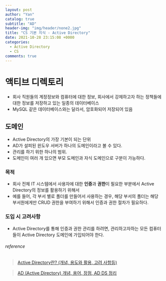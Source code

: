 ```yaml
---
layout: post
author: "Yan"
catalog: true
subtitle: "AD"
header-img: "img/header/none2.jpg"
title: "CS 기본 지식 - Active Directory"
date: 2021-10-28 23:15:08 +0000
categories:
  - Active Directory
  - CS
comments: true
---
```


# 액티브 디렉토리

- 회사 직원들의 계정정보와 컴퓨터에 대한 정보, 회사에서 강제하고자 하는 정책들에 대한 정보를 저장하고 있는 일종의 데이터베이스
- MySQL 같은 데이터베이스와는 달라서, 암호화되어 저장되어 있음

## 도메인

- Active Directory의 가장 기본이 되는 단위
- AD가 설피된 윈도우 서버가 하나의 도메인이라고 볼 수 있다.
- 관리를 하기 위한 하나의 범위.
- 도메인이 여러 개 있으면 부모 도메인과 자식 도메인으로 구분이 가능하다.

### 목적

- 회사 전체 IT 시스템에서 사용자에 대한 **인증**과 **권한**이 필요한 부분에서 Active Directory의 정보를 활용하기 위해서
- 예를 들어, 각 부서 별로 폴더를 만들어서 사용하는 경우, 해당 부서의 폴더는 해당 부서원에게만 CRUD 권한을 부여하기 위해서 인증과 권한 절차가 필요하다.

### 도입 시 고려사항

- Active Directory를 통해 인증과 권한 관리를 하려면, 관리하고자하는 모든 컴퓨터들이 Active Directory 도메인에 가입되어야 한다.

###### reference

> [Active Directory란? (개념, 용도와 활용, 고려 사항등)](https://mpain.tistory.com/153)

> [AD (Active Directory) 개념, 용어, 장점, AD DS 정리](https://peemangit.tistory.com/68)
